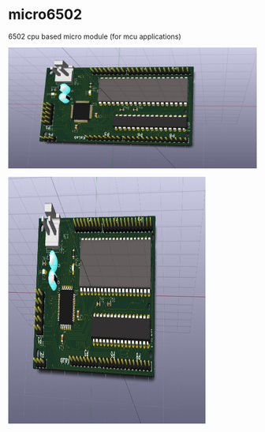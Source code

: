 # micro6502
6502 cpu based micro module (for mcu applications)

![3D view](https://github.com/digitalinvitro/micro6502/raw/master/micro65-3D.jpg)

<img src="https://github.com/digitalinvitro/micro6502/raw/master/micro65-3D.jpg" width="400" height="500"/>
